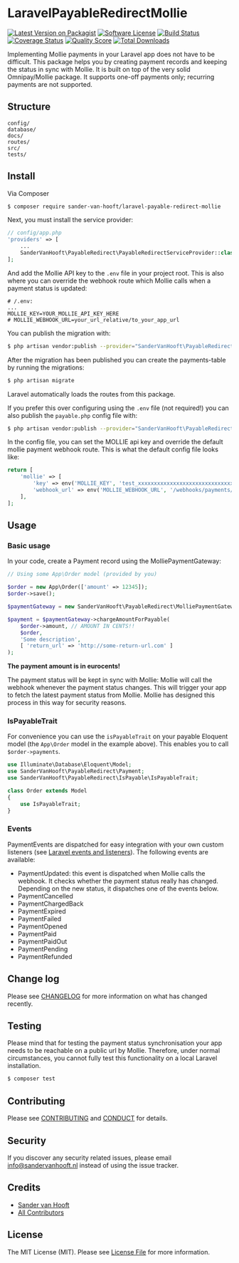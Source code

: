 # LaravelPayableRedirectMollie

[![Latest Version on Packagist][ico-version]][link-packagist]
[![Software License][ico-license]](LICENSE.md)
[![Build Status][ico-travis]][link-travis]
[![Coverage Status][ico-scrutinizer]][link-scrutinizer]
[![Quality Score][ico-code-quality]][link-code-quality]
[![Total Downloads][ico-downloads]][link-downloads]

Implementing Mollie payments in your Laravel app does not have to be difficult. This package helps you by creating payment records and keeping the status in sync with Mollie. It is built on top of the very solid Omnipay/Mollie package. It supports one-off payments only; recurring payments are not supported.

## Structure

```        
config/
database/
docs/
routes/
src/
tests/
```

## Install

Via Composer

``` bash
$ composer require sander-van-hooft/laravel-payable-redirect-mollie
```

Next, you must install the service provider:

``` php
// config/app.php
'providers' => [
    ...
    SanderVanHooft\PayableRedirect\PayableRedirectServiceProvider::class,
];
```

And add the Mollie API key to the `.env` file in your project root.
This is also where you can override the webhook route which Mollie calls when a payment status is updated:
``` env
# /.env:
...
MOLLIE_KEY=YOUR_MOLLIE_API_KEY_HERE
# MOLLIE_WEBHOOK_URL=your_url_relative/to_your_app_url
```

You can publish the migration with:

``` bash
$ php artisan vendor:publish --provider="SanderVanHooft\PayableRedirect\PayableRedirectServiceProvider" --tag="migrations"
```

After the migration has been published you can create the payments-table by running the migrations:

``` bash
$ php artisan migrate
```

Laravel automatically loads the routes from this package.

If you prefer this over configuring using the `.env` file (not required!) you can also publish the `payable.php` config file with:

``` bash
$ php artisan vendor:publish --provider="SanderVanHooft\PayableRedirect\PayableRedirectServiceProvider" --tag="config"
```

In the config file, you can set the MOLLIE api key and override the default mollie payment webhook route. This is what the default config file looks like:

``` php
return [
    'mollie' => [
        'key' => env('MOLLIE_KEY', 'test_xxxxxxxxxxxxxxxxxxxxxxxxxxxxxx'),
        'webhook_url' => env('MOLLIE_WEBHOOK_URL', '/webhooks/payments/mollie'),
    ],
];
```

## Usage

### Basic usage
In your code, create a Payment record using the MolliePaymentGateway:

``` php
// Using some App\Order model (provided by you)

$order = new App\Order(['amount' => 12345]);
$order->save();

$paymentGateway = new SanderVanHooft\PayableRedirect\MolliePaymentGateway;

$payment = $paymentGateway->chargeAmountForPayable(
    $order->amount, // AMOUNT IN CENTS!!
    $order,
    'Some description',
    [ 'return_url' => 'http://some-return-url.com' ]
);
```

__The payment amount is in eurocents!__

The payment status will be kept in sync with Mollie: Mollie will call the webhook whenever the payment status changes. This will trigger your app to fetch the latest payment status from Mollie. Mollie has designed this process in this way for security reasons.

### IsPayableTrait
For convenience you can use the `isPayableTrait` on your payable Eloquent model (the `App\Order` model in the example above). This enables you to call `$order->payments`.

``` php
use Illuminate\Database\Eloquent\Model;
use SanderVanHooft\PayableRedirect\Payment;
use SanderVanHooft\PayableRedirect\IsPayable\IsPayableTrait;

class Order extends Model
{
    use IsPayableTrait;
}
```

### Events
PaymentEvents are dispatched for easy integration with your own custom listeners (see [Laravel events and listeners](https://laravel.com/docs/5.4/events)). The following events are available:

- PaymentUpdated: this event is dispatched when Mollie calls the webhook. It checks whether the payment status really has changed. Depending on the new status, it dispatches one of the events below.
- PaymentCancelled
- PaymentChargedBack
- PaymentExpired
- PaymentFailed
- PaymentOpened
- PaymentPaid
- PaymentPaidOut
- PaymentPending
- PaymentRefunded

## Change log

Please see [CHANGELOG](CHANGELOG.md) for more information on what has changed recently.

## Testing

Please mind that for testing the payment status synchronisation your app needs to be reachable on a public url by Mollie. Therefore, under normal circumstances, you cannot fully test this functionality on a local Laravel installation.

``` bash
$ composer test
```

## Contributing

Please see [CONTRIBUTING](CONTRIBUTING.md) and [CONDUCT](CONDUCT.md) for details.

## Security

If you discover any security related issues, please email info@sandervanhooft.nl instead of using the issue tracker.

## Credits

- [Sander van Hooft][link-author]
- [All Contributors][link-contributors]

## License

The MIT License (MIT). Please see [License File](LICENSE.md) for more information.

[ico-version]: https://img.shields.io/packagist/v/sander-van-hooft/laravel-payable-redirect-mollie.svg?style=flat-square
[ico-license]: https://img.shields.io/badge/license-MIT-brightgreen.svg?style=flat-square
[ico-travis]: https://img.shields.io/travis/sander-van-hooft/laravel-payable-redirect-mollie/master.svg?style=flat-square
[ico-scrutinizer]: https://img.shields.io/scrutinizer/coverage/g/sander-van-hooft/laravel-payable-redirect-mollie.svg?style=flat-square
[ico-code-quality]: https://img.shields.io/scrutinizer/g/sander-van-hooft/laravel-payable-redirect-mollie.svg?style=flat-square
[ico-downloads]: https://img.shields.io/packagist/dt/sander-van-hooft/laravel-payable-redirect-mollie.svg?style=flat-square

[link-packagist]: https://packagist.org/packages/sander-van-hooft/laravel-payable-redirect-mollie
[link-travis]: https://travis-ci.org/sander-van-hooft/laravel-payable-redirect-mollie
[link-scrutinizer]: https://scrutinizer-ci.com/g/sander-van-hooft/laravel-payable-redirect-mollie/code-structure
[link-code-quality]: https://scrutinizer-ci.com/g/sander-van-hooft/laravel-payable-redirect-mollie
[link-downloads]: https://packagist.org/packages/sander-van-hooft/laravel-payable-redirect-mollie
[link-author]: https://github.com/sandervanhooft
[link-contributors]: ../../contributors
